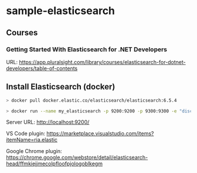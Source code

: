 # sample-elasticsearch

## Courses

### Getting Started With Elasticsearch for .NET Developers

URL: <https://app.pluralsight.com/library/courses/elasticsearch-for-dotnet-developers/table-of-contents>

## Install Elasticsearch (docker)

```bash
> docker pull docker.elastic.co/elasticsearch/elasticsearch:6.5.4

> docker run --name my_elasticsearch -p 9200:9200 -p 9300:9300 -e "discovery.type=single-node" docker.elastic.co/elasticsearch/elasticsearch:6.5.4
```

Server URL: <http://localhost:9200/>

VS Code plugin: <https://marketplace.visualstudio.com/items?itemName=ria.elastic>

Google Chrome plugin: <https://chrome.google.com/webstore/detail/elasticsearch-head/ffmkiejjmecolpfloofpjologoblkegm>
